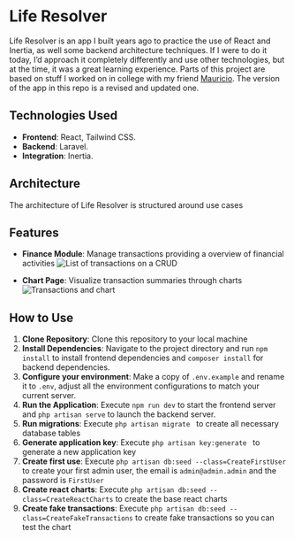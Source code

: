# Life Resolver

Life Resolver is an app I built years ago to practice the use of React and Inertia, as well some backend architecture techniques. If I were to do it today, I’d approach it completely differently and use other technologies, but at the time, it was a great learning experience. Parts of this project are based on stuff I worked on in college with my friend [Mauricio](https://github.com/Mauricio-L-Souza). The version of the app in this repo is a revised and updated one.

## Technologies Used

- **Frontend**: React, Tailwind CSS.
- **Backend**: Laravel.
- **Integration**: Inertia.

## Architecture

The architecture of Life Resolver is structured around use cases

## Features

- **Finance Module**: Manage transactions providing a overview of financial activities
![List of transactions on a CRUD](https://i.imgur.com/vtLG6XI.png)

- **Chart Page**: Visualize transaction summaries through charts
![Transactions and chart](https://i.imgur.com/OPFvnpe.png)

## How to Use

1. **Clone Repository**: Clone this repository to your local machine
2. **Install Dependencies**: Navigate to the project directory and run `npm install` to install frontend dependencies and `composer install` for backend dependencies.
3. **Configure your environment**: Make a copy of `.env.example` and rename it to `.env`, adjust all the environment configurations to match your current server.
4. **Run the Application**: Execute `npm run dev` to start the frontend server and `php artisan serve` to launch the backend server.
5. **Run migrations**: Execute `php artisan migrate ` to create all necessary database tables
6. **Generate application key**: Execute `php artisan key:generate ` to generate a new application key
7. **Create first use**: Execute `php artisan db:seed --class=CreateFirstUser` to create your first admin user, the email is `admin@admin.admin` and the password is `FirstUser`
8. **Create react charts**: Execute `php artisan db:seed --class=CreateReactCharts` to create the base react charts
9. **Create fake transactions**: Execute `php artisan db:seed --class=CreateFakeTransactions` to create fake transactions so you can test the chart
